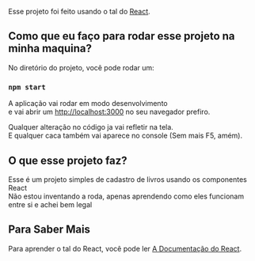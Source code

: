 Esse projeto foi feito usando o tal do [React](https://github.com/facebook/create-react-app).

## Como que eu faço para rodar esse projeto na minha maquina?

No diretório do projeto, você pode rodar um:

### `npm start`

A aplicação vai rodar em modo desenvolvimento<br />
e vai abrir um [http://localhost:3000](http://localhost:3000) no seu navegador prefiro.

Qualquer alteração no código ja vai refletir na tela.<br />
E qualquer caca também vai aparece no console (Sem mais F5, amém).


## O que esse projeto faz?

Esse é um projeto simples de cadastro de livros usando os componentes React <br>
Não estou inventando a roda, apenas aprendendo como eles funcionam entre si e achei bem legal

## Para Saber Mais

Para aprender o tal do React, você pode ler [A Documentação do React](https://reactjs.org/).

